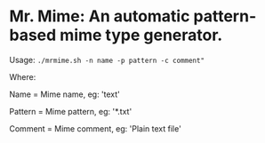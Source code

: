 # Mr. Mime: An automatic pattern-based mime type generator.
Usage: ```./mrmime.sh -n name -p pattern -c comment"```

Where:

Name = Mime name, eg: 'text'

Pattern = Mime pattern, eg: '*.txt'

Comment = Mime comment, eg: 'Plain text file'
